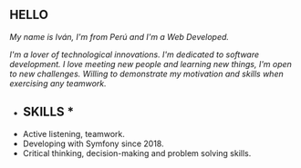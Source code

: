  ## HELLO 

*My name is Iván, I'm from Perú and I'm a Web Developed.*

*I'm a lover of technological innovations. I'm dedicated to software development.*
*I love meeting new people and learning new things, I'm open to new challenges. Willing to demonstrate my motivation and skills when exercising any teamwork.*

* ## SKILLS *

- Active listening, teamwork.
- Developing with Symfony since 2018.
- Critical thinking, decision-making and problem solving skills.



